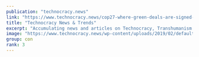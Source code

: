 ```yaml
---
publication: "technocracy.news"
link: "https://www.technocracy.news/cop27-where-green-deals-are-signed-in-red-ink/"
title: "Technocracy News & Trends"
excerpt: "Accumulating news and articles on Technocracy, Transhumanism and Scientism from around the world with emphasis on the bio-security state and scientific dictatorship."
image: "https://www.technocracy.news/wp-content/uploads/2019/02/default-social-media-pict.jpg"
group: con
rank: 3
---
```

